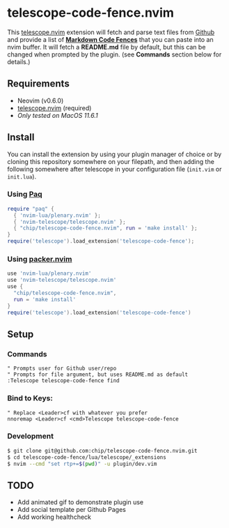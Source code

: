 # telescope-code-fence.nvim

This [telescope.nvim](https://github.com/nvim-telescope/telescope.nvim)
extension will fetch and parse text files from [Github](https://github.com)
and provide a list of **[Markdown Code
Fences](https://docs.github.com/en/get-started/writing-on-github/working-with-advanced-formatting/creating-and-highlighting-code-blocks)**
that you can paste into an nvim buffer. It will fetch a **README.md** file by
default, but this can be changed when prompted by the plugin.
(see **Commands** section below for details.)

## Requirements

- Neovim (v0.6.0)
- [telescope.nvim](https://github.com/nvim-telescope/telescope.nvim) (required)
- *Only tested on MacOS 11.6.1*

## Install

You can install the extension by using your plugin manager of choice or by
cloning this repository somewhere on your filepath, and then adding the
following somewhere after telescope in your configuration file (`init.vim` or
`init.lua`).

### Using [Paq](https://github.com/savq/paq-nvim)
```lua
require "paq" {
  { 'nvim-lua/plenary.nvim' };
  { 'nvim-telescope/telescope.nvim' };
  { "chip/telescope-code-fence.nvim", run = 'make install' };
}
require('telescope').load_extension('telescope-code-fence');
```

### Using [packer.nvim](https://github.com/wbthomason/packer.nvim)
```lua
use 'nvim-lua/plenary.nvim'
use 'nvim-telescope/telescope.nvim'
use {
  "chip/telescope-code-fence.nvim",
  run = 'make install'
}
require('telescope').load_extension('telescope-code-fence')
```
## Setup

### Commands

```vim
" Prompts user for Github user/repo
" Prompts for file argument, but uses README.md as default
:Telescope telescope-code-fence find
```

### Bind to Keys:

```vim
" Replace <Leader>cf with whatever you prefer
nnoremap <Leader>cf <cmd>Telescope telescope-code-fence
```

### Development

```zsh
$ git clone git@github.com:chip/telescope-code-fence.nvim.git
$ cd telescope-code-fence/lua/telescope/_extensions
$ nvim --cmd "set rtp+=$(pwd)" -u plugin/dev.vim
```
## TODO

* Add animated gif to demonstrate plugin use
* Add social template per Github Pages
* Add working healthcheck
